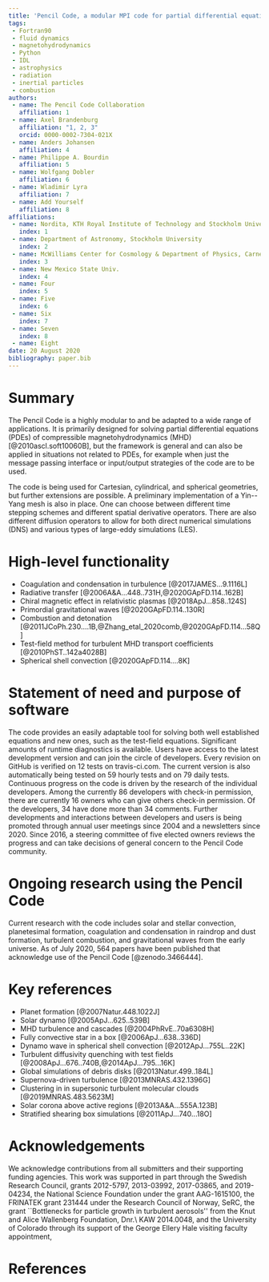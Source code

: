 ```yaml
---
title: 'Pencil Code, a modular MPI code for partial differential equation: multipurpose and multiuser-maintained'
tags:
 - Fortran90
 - fluid dynamics
 - magnetohydrodynamics
 - Python
 - IDL
 - astrophysics
 - radiation
 - inertial particles
 - combustion
authors:
 - name: The Pencil Code Collaboration
   affiliation: 1
 - name: Axel Brandenburg
   affiliation: "1, 2, 3"
   orcid: 0000-0002-7304-021X
 - name: Anders Johansen
   affiliation: 4
 - name: Philippe A. Bourdin
   affiliation: 5
 - name: Wolfgang Dobler
   affiliation: 6
 - name: Wladimir Lyra
   affiliation: 7
 - name: Add Yourself
   affiliation: 8
affiliations:
 - name: Nordita, KTH Royal Institute of Technology and Stockholm University
   index: 1
 - name: Department of Astronomy, Stockholm University
   index: 2
 - name: McWilliams Center for Cosmology & Department of Physics, Carnegie Mellon University
   index: 3
 - name: New Mexico State Univ.
   index: 4
 - name: Four
   index: 5
 - name: Five
   index: 6
 - name: Six
   index: 7
 - name: Seven
   index: 8
 - name: Eight
date: 20 August 2020
bibliography: paper.bib
---
```


# Summary

The Pencil Code is a highly modular to and be adapted to a wide
range of applications.
It is primarily designed for solving partial differential equations
(PDEs) of compressible magnetohydrodynamics (MHD) [@2010ascl.soft10060B],
but the framework is general and can also be applied in situations not
related to PDEs, for example when just the message passing interface or
input/output strategies of the code are to be used.

The code is being used for Cartesian, cylindrical, and spherical geometries,
but further extensions are possible.
A preliminary implementation of a Yin--Yang mesh is also in place.
One can choose between different time stepping schemes and different
spatial derivative operators.
There are also different diffusion operators to allow for both direct numerical
simulations (DNS) and various types of large-eddy simulations (LES).

# High-level functionality

* Coagulation and condensation in turbulence [@2017JAMES...9.1116L]
* Radiative transfer [@2006A&A...448..731H,@2020GApFD.114..162B]
* Chiral magnetic effect in relativistic plasmas [@2018ApJ...858..124S]
* Primordial gravitational waves [@2020GApFD.114..130R]
* Combustion and detonation [@2011JCoPh.230....1B,@Zhang_etal_2020comb,@2020GApFD.114...58Q]
* Test-field method for turbulent MHD transport coefficients [@2010PhST..142a4028B]
* Spherical shell convection [@2020GApFD.114....8K]

# Statement of need and purpose of software

The code provides an easily adaptable tool for solving both well
established equations and new ones, such as the test-field equations.
Significant amounts of runtime diagnostics is available.
Users have access to the latest development version and can
join the circle of developers.
Every revision on GitHub is verified on 12 tests on travis-ci.com.
The current version is also automatically being tested on 59 hourly
tests and on 79 daily tests.
Continuous progress on the code is driven by the research of the
individual developers.
Among the currently 86 developers with check-in permission, there are
currently 16 owners who can give others check-in permission.
Of the developers, 34 have done more than 34 comments.
Further developments and interactions between developers and users is
being promoted through annual user meetings since 2004 and a newsletters
since 2020.
Since 2016, a steering committee of five elected owners reviews the
progress and can take decisions of general concern to the Pencil Code
community.

# Ongoing research using the Pencil Code

Current research with the code includes solar and stellar convection,
planetesimal formation, coagulation and condensation in raindrop and dust formation,
turbulent combustion, and gravitational waves from the early universe.
As of July 2020, 564 papers have been published that acknowledge use of
the Pencil Code [@zenodo.3466444].

# Key references

* Planet formation [@2007Natur.448.1022J]
* Solar dynamo [@2005ApJ...625..539B]
* MHD turbulence and cascades [@2004PhRvE..70a6308H]
* Fully convective star in a box [@2006ApJ...638..336D]
* Dynamo wave in spherical shell convection [@2012ApJ...755L..22K]
* Turbulent diffusivity quenching with test fields [@2008ApJ...676..740B,@2014ApJ...795...16K]
* Global simulations of debris disks [@2013Natur.499..184L]
* Supernova-driven turbulence [@2013MNRAS.432.1396G]
* Clustering in in supersonic turbulent molecular clouds [@2019MNRAS.483.5623M]
* Solar corona above active regions [@2013A&A...555A.123B]
* Stratified shearing box simulations [@2011ApJ...740...18O]

# Acknowledgements

We acknowledge contributions from all submitters and their supporting
funding agencies.
This work was supported in part through the Swedish Research Council,
grants 2012-5797, 2013-03992, 2017-03865, and 2019-04234,
the National Science Foundation under the grant AAG-1615100,
the FRINATEK grant 231444 under the Research Council of Norway, SeRC,
the grant ``Bottlenecks for particle growth in turbulent aerosols''
from the Knut and Alice Wallenberg Foundation, Dnr.\ KAW 2014.0048,
and the University of Colorado through its support of the
George Ellery Hale visiting faculty appointment,

# References

